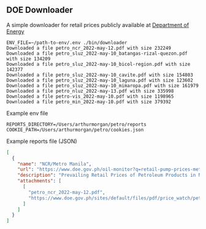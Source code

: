 DOE Downloader
---

A simple downloader for retail prices publicly available at [Department of Energy](https://www.doe.gov.ph/)  

```console
ENV_FILE=~/path-to-env/.env ./bin/downloader
Downloaded a file petro_ncr_2022-may-12.pdf with size 232249
Downloaded a file petro_sluz_2022-may-10_batangas-rizal-quezon.pdf with size 134209
Downloaded a file petro_sluz_2022-may-10_bicol-region.pdf with size 142377
Downloaded a file petro_sluz_2022-may-10_cavite.pdf with size 154803
Downloaded a file petro_sluz_2022-may-10_laguna.pdf with size 123602
Downloaded a file petro_sluz_2022-may-10_mimaropa.pdf with size 161979
Downloaded a file petro_nluz_2022-may-13.pdf with size 335998
Downloaded a file petro-vis_2022-may-10.pdf with size 1198965
Downloaded a file petro_min_2022-may-10.pdf with size 379392
```

Example env file

```env
REPORTS_DIRECTORY=/Users/arthurmorgan/petro/reports
COOKIE_PATH=/Users/arthurmorgan/petro/cookies.json
```

Example reports file (JSON)

```json
[
  {
    "name": "NCR/Metro Manila",
    "url": "https://www.doe.gov.ph/oil-monitor?q=retail-pump-prices-metro-manila",
    "description": "Prevailing Retail Prices of Petroleum Products in NCR as of May 12, 2022\nDate of Monitoring: May 10-12, 2022",
    "attachments": [
      [
        "petro_ncr_2022-may-12.pdf",
        "https://www.doe.gov.ph/sites/default/files/pdf/price_watch/petro_ncr_2022-may-12.pdf"
      ]
    ]
  }
]
```


